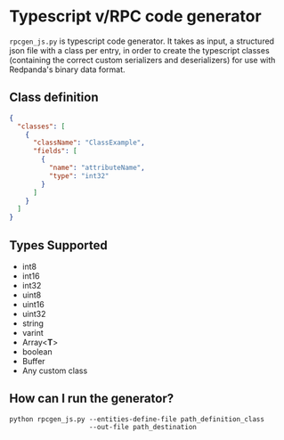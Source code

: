 # Typescript v/RPC code generator

`rpcgen_js.py` is typescript code generator. It takes as input, a structured json
file with a class per entry, in order to create the typescript classes (containing
the correct custom serializers and deserializers) for use with Redpanda's binary
data format.

## Class definition
```json
{
  "classes": [
    {
      "className": "ClassExample",
      "fields": [
        {
          "name": "attributeName",
          "type": "int32"
        } 
      ]
    }
  ] 
}
```

## Types Supported
* int8
* int16
* int32
* uint8
* uint16
* uint32
* string
* varint
* Array\<**T**>
* boolean
* Buffer
* Any custom class

## How can I run the generator?

```commandline
python rpcgen_js.py --entities-define-file path_definition_class 
                    --out-file path_destination
```
